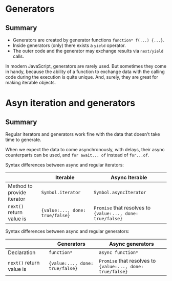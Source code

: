 # Generators

## Summary

- Generators are created by generator functions `function* f(...) {...}`.
- Inside generators (only) there exists a `yield` operator.
- The outer code and the generator may exchange results via `next/yield` calls.

In modern JavaScript, generators are rarely used. But sometimes they come in handy, because the ability of a function to exchange data with the calling code during the execution is quite unique. And, surely, they are great for making iterable objects.

# Asyn iteration and generators

## Summary

Regular iterators and generators work fine with the data that doesn't take time to generate.

When we expect the data to come asynchronously, with delays, their async counterparts can be used, and `for await... of` instead of `for...of`.

Syntax differences between async and regular iterators:

|       | Iterable | Async Iterable |
| ----- | -------- | -------------  |
| Method to provide iterator | `Symbol.iterator` | `Symbol.asyncIterator` |
| `next()` return value is | `{value:..., done: true/false}` | `Promise` that resolves to `{value:..., done: true/false}` |

Syntax differences between async and regular generators:

|       | Generators | Async generators |
| ----- | --------   | ---------------  |
| Declaration | `function*` | `async function*` |
| `next()` return value is | `{value:..., done: true/false}` | `Promise` that resolves to `{value:..., done: true/false}` |